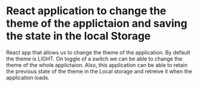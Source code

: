 # React application to change the theme of the applictaion and saving the state in the local Storage
React app that allows us to change the theme of the application.
By default the theme is LIGHT. On toggle of a switch we can be able to change the theme of the whole applictaion.
Also, this application can be able to retain the previous state of the theme in the Local storage and retreive it when the application loads.
